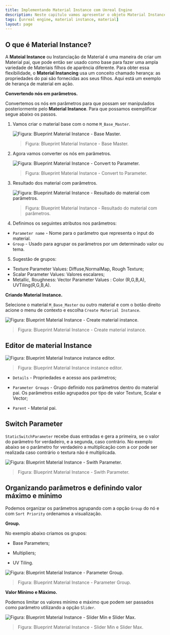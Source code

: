 ```yaml
---
title: Implementando Material Instance com Unreal Engine
description: Neste capitulo vamos apresentar o objeto Material Instance que flexibiliza a implementação de materiais no Unreal Engine.
tags: [unreal engine, material instance, material]
layout: page
---
```


## O que é Material Instance?

A **Mateial Instance** ou Instanciação de Material é uma maneira de criar um Material pai, que pode então ser usado como base para fazer uma ampla variedade de Materiais filhos de aparência diferente. Para obter essa flexibilidade, o **Material Instancing** usa um conceito chamado herança: as propriedades do pai são fornecidas aos seus filhos. Aqui está um exemplo de herança de material em ação.

**Convertendo nós em parâmetros.**

Convertemos os nós em parâmetros para que possam ser manipulados posteriormente pelo **Material Instance**. Para que possamos exemplificar segue abaixo os passos.

1. Vamos criar o material base com o nome `M_Base_Master`.

    ![Figura: Blueprint Material Instance - Base Master.](../imagens/materiais/unreal_engine_base_master.webp "Figura: Blueprint Material Instance - Base Master.")

    > Figura: Blueprint Material Instance - Base Master.

2. Agora vamos converter os nós em parâmetros.

    ![Figura: Blueprint Material Instance - Convert to Parameter.](../imagens/materiais/unreal_engine_material_convert_parameter.webp "Figura: Blueprint Material Instance - Convert to Parameter.")

    > Figura: Blueprint Material Instance - Convert to Parameter.

3. Resultado dos material com parâmetros.

    ![Figura: Blueprint Material Instance -  Resultado do material com parâmetros.](../imagens/materiais/unreal_engine_base_master_with_parameter.webp "Figura: Blueprint Material Instance -  Resultado do material com parâmetros.")

    > Figura: Blueprint Material Instance -  Resultado do material com parâmetros.

4. Definimos os seguintes atributos nos parâmetros:

- `Parameter name` - Nome para o parâmetro que representa o input do material.
- `Group` - Usado para agrupar os parâmetros por um determinado valor ou tema.

5. Sugestão de grupos:

- Texture Parameter Values: Diffuse,NormalMap, Rough Texture;
- Scalar Parameter Values:  Valores escalares;
- Metallic, Roughness: Vector Parameter Values : Color (R,G,B,A), UVTiling(R,G,B,A).

**Criando Material Instance.**

Selecione o material `M_Base_Master` ou outro material e com o botão direito acione o menu de contexto e escolha `Create Material Instance`.

![Figura: Blueprint Material Instance - Create material instance.](../imagens/materiais/unreal_engine_material_create_material_instance.webp "Figura: Blueprint Material Instance - Create material instance.")

> Figura: Blueprint Material Instance - Create material instance.

## Editor de material Instance

![Figura: Blueprint Material Instance instance editor.](../imagens/materiais/unreal_engine_material_instance_editor.webp "Figura: Blueprint Material Instance instance editor.")  

> Figura: Blueprint Material Instance instance editor.

- `Details` - Propriedades e acesso aos parâmetros;

- `Parameter Groups` - Grupo definido nos parâmetros dentro do material pai.
  Os parâmetros estão agrupados por tipo de valor Texture, Scalar e Vector;

- `Parent` - Material pai.

## Switch Parameter

`StaticSwitchParameter` recebe duas entradas e gera a primeira, se o valor do parâmetro for verdadeiro, e a segunda, caso contrário. No exemplo abaixo se o parâmetro for verdadeiro a multiplicação com a cor pode ser realizada caso contrário o textura não é multiplicada.

![Figura: Blueprint Material Instance - Swith Parameter.](../imagens/materiais/unreal_engine_material_switch_parameter.webp "Figura: Blueprint Material Instance - Swith Parameter.")

> Figura: Blueprint Material Instance - Swith Parameter.

## Organizando parâmetros e definindo valor máximo e mínimo

Podemos organizar os parâmetros agrupando com a opção `Group` do nó e com `Sort Priority` ordenamos a visualização.

**Group.**

No exemplo abaixo criamos os grupos:

- Base Parameters;

- Multipliers;

- UV Tiling.

![Figura: Blueprint Material Instance - Parameter Group.](../imagens/materiais/unreal_engine_material_parameter_group.webp "Figura: Blueprint Material Instance - Parameter Group.")

> Figura: Blueprint Material Instance - Parameter Group.

**Valor Mínimo e Máximo.**

Podemos limitar os valores mínimo e máximo que podem ser passados como parâmetro utilizando a opção `Slider`.

![Figura: Blueprint Material Instance - Slider Min e Slider Max.](../imagens/materiais/unreal_engine_material_slider_min_max.webp "Figura: Blueprint Material Instance - Slider Min e Slider Max.")

> Figura: Blueprint Material Instance - Slider Min e Slider Max.

